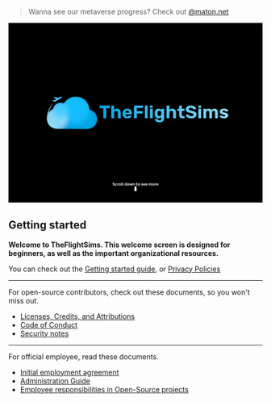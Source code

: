 
> Wanna see our metaverse progress? Check out [@maton.net](https://github.com/matonnet)

![TheFlightSims Banner](https://github.com/TheFlightSims/.github/blob/main/images/opening.png?raw=true)

## Getting started

**Welcome to TheFlightSims. This welcome screen is designed for beginners, as well as the important organizational resources.**

You can check out the [Getting started guide](https://github.com/TheFlightSims/.github/blob/main/guides/Getting%20Started.md), or [Privacy Policies](https://github.com/TheFlightSims/.github/blob/main/guides/Privacy%20Policies.md)

---
For open-source contributors, check out these documents, so you won't miss out.

* [Licenses, Credits, and Attributions](https://github.com/TheFlightSims/.github/blob/main/guides/oss/Licenses%2C%20Credits%20and%20Attributions.md)
* [Code of Conduct](https://github.com/TheFlightSims/.github/blob/main/guides/oss/Code%20of%20Conduct.md)
* [Security notes](https://github.com/TheFlightSims/.github/blob/main/guides/oss/SECURITY.md)

---
For official employee, read these documents.

* [Initial employment agreement](https://github.com/TheFlightSims/.github/blob/main/guides/employee/Initial%20employment%20agreement.md)
* [Administration Guide](https://github.com/TheFlightSims/.github/blob/main/guides/employee/Administration%20Guide.md)
* [Employee responsibilities in Open-Source projects](https://github.com/TheFlightSims/.github/blob/main/guides/employee/Employee%20responsibilities%20in%20Open-Source%20projects.md)
